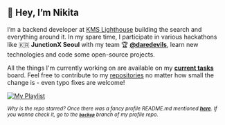## 👋 Hey, I’m **Nikita**

I’m a backend developer at [KMS Lighthouse](https://www.kmslh.com/) building the search and everything around it. In my spare time, I participate in various hackathons like 🇰🇷 **JunctionX Seoul** with my team 🏆 **[@daredevils](https://github.com/daredevils-team)**, learn new technologies and code some open-source projects.

All the things I'm currently working on are available on my **[current tasks](https://github.com/users/xtenzQ/projects/3)** board. Feel free to contribute to my [repositories](https://github.com/xtenzQ?tab=repositories) no matter how small the change is - even typo fixes are welcome!

[![My Playlist](https://img.shields.io/badge/My%20Playlist-1ED760?style=for-the-badge&logo=spotify&logoColor=white)](https://open.spotify.com/playlist/7j4pdc5O6yJbcWC1SkYJA0?si=94ae1d67ae5d4f29)

<sub>_Why is the repo starred? Once there was a fancy profile README.md mentioned **[here](https://github.com/abhisheknaiidu/awesome-github-profile-readme)**. If you wanna check it, go to the **[`backup`](https://github.com/xtenzQ/xtenzQ/tree/backup)** branch of my profile repo._</sub>
